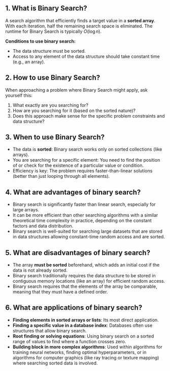 ## 1. What is Binary Search?

A search algorithm that efficiently finds a target value in a **sorted array**. With each iteration, half the remaining search space is eliminated. The runtime for Binary Search is typically $O(\log n)$.

**Conditions to use binary search:**

* The data structure must be sorted.
* Access to any element of the data structure should take constant time (e.g., an array).

## 2. How to use Binary Search?

When approaching a problem where Binary Search might apply, ask yourself this:

1.  What exactly are you searching for?
2.  How are you searching for it (based on the sorted nature)?
3.  Does this approach make sense for the specific problem constraints and data structure?

## 3. When to use Binary Search?

* The data is **sorted**: Binary search works only on sorted collections (like arrays).
* You are searching for a specific element: You need to find the position of or check for the existence of a particular value or condition.
* Efficiency is key: The problem requires faster-than-linear solutions (better than just looping through all elements).

## 4. What are advantages of binary search?

* Binary search is significantly faster than linear search, especially for large arrays.
* It can be more efficient than other searching algorithms with a similar theoretical time complexity in practice, depending on the constant factors and data distribution.
* Binary search is well-suited for searching large datasets that are stored in data structures allowing constant-time random access and are sorted.

## 5. What are disadvantages of binary search?

* The array **must be sorted** beforehand, which adds an initial cost if the data is not already sorted.
* Binary search traditionally requires the data structure to be stored in contiguous memory locations (like an array) for efficient random access.
* Binary search requires that the elements of the array be comparable, meaning that they must have a defined order.

## 6. What are applications of binary search?

* **Finding elements in sorted arrays or lists**: Its most direct application.
* **Finding a specific value in a database index**: Databases often use structures that allow binary search.
* **Root finding or solving equations**: Using binary search on a sorted range of values to find where a function crosses zero.
* **Building block in more complex algorithms**: Used within algorithms for training neural networks, finding optimal hyperparameters, or in algorithms for computer graphics (like ray tracing or texture mapping) where searching sorted data is involved.